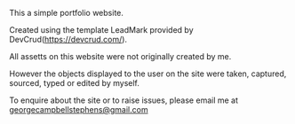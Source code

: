 This a simple portfolio website.

Created using the template LeadMark provided by DevCrud(https://devcrud.com/).

All assetts on this website were not originally created by me.

However the objects displayed to the user on the site were taken, captured, sourced, typed or edited by myself.

To enquire about the site or to raise issues, please email me at georgecampbellstephens@gmail.com